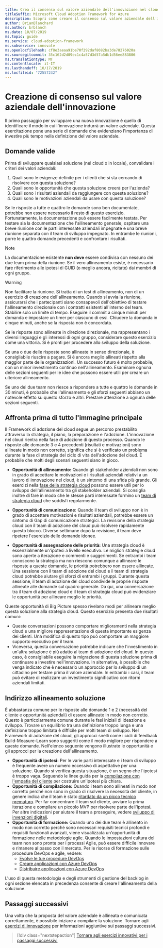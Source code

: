 ```yaml
---
title: Crea il consenso sul valore aziendale dell'innovazione nel cloud
titleSuffix: Microsoft Cloud Adoption Framework for Azure
description: Scopri come creare il consenso sul valore aziendale dell'innovazione nel cloud.
author: BrianBlanchard
ms.author: brblanch
ms.date: 10/07/2019
ms.topic: guide
ms.service: cloud-adoption-framework
ms.subservice: innovate
ms.openlocfilehash: cf8e3aeaa91be70f292daf8082ba3de78276020a
ms.sourcegitcommit: 35c162d2d09ec1c4a57d3d57a5db1d56ee883806
ms.translationtype: MT
ms.contentlocale: it-IT
ms.lasthandoff: 10/17/2019
ms.locfileid: "72557232"
---
```

# <a name="building-consensus-on-the-business-value-of-innovation"></a>Creazione di consenso sul valore aziendale dell'innovazione

Il primo passaggio per sviluppare una nuova innovazione è quello di identificare il modo in cui l'innovazione indurrà un valore aziendale. Questa esercitazione pone una serie di domande che evidenziano l'importanza di investire più tempo nella definizione del valore aziendale.

## <a name="qualifying-questions"></a>Domande valide

Prima di sviluppare qualsiasi soluzione (nel cloud o in locale), convalidare i criteri dei valori aziendali:

1. Quali sono le esigenze definite per i clienti che si sta cercando di risolvere con questa soluzione?
2. Quali sono le opportunità che questa soluzione creerà per l'azienda?
3. Quali sono i risultati aziendali da raggiungere con questa soluzione?
4. Quali sono le motivazioni aziendali da usare con questa soluzione?

Se le risposte a tutte e quattro le domande sono ben documentate, potrebbe non essere necessario il resto di questo esercizio. Fortunatamente, la documentazione può essere facilmente testata. Per testare sia la documentazione che l'allineamento generale, ospitare una breve riunione con le parti interessate aziendali impegnate e una breve riunione separata con il team di sviluppo impegnato. In entrambe le riunioni, porre le quattro domande precedenti e confrontare i risultati.

> [!NOTE]
> La documentazione esistente **non deve** essere condivisa con nessuno dei due team prima della riunione. Se il vero allineamento esiste, è necessario fare riferimento alle ipotesi di GUID (o meglio ancora, ricitate) dai membri di ogni gruppo.

> [!WARNING]
> Non facilitare la riunione. Si tratta di un test di allineamento, non di un esercizio di creazione dell'allineamento. Quando si avvia la riunione, assicurarsi che i partecipanti siano consapevoli dell'obiettivo di testare l'allineamento direzionale con i contratti esistenti all'interno del team. Stabilire solo un limite di tempo. Eseguire il commit a cinque minuti per domanda e impostare un timer per ciascuno di essi. Chiudere la domanda in cinque minuti, anche se la risposta non è concordata.

Se le risposte sono allineate in direzione direzionale, ma rappresentano i diversi linguaggi e gli interessi di ogni gruppo, considerare questo esercizio come una vittoria. Si è pronti per procedere allo sviluppo della soluzione.

Se una o due delle risposte sono allineate in senso direzionale, è consigliabile riuscire a pagare. Si è ancora meglio allineati rispetto alla maggior parte delle organizzazioni. Un successo futuro è molto probabile, con un minor investimento continuo nell'allineamento. Esaminare ognuna delle sezioni seguenti per le idee che possono essere utili per creare un ulteriore allineamento.

Se uno dei due team non riesce a rispondere a tutte e quattro le domande in 30 minuti, è probabile che l'allineamento e gli sforzi seguenti abbiano un notevole effetto su questo sforzo e altri. Prestare attenzione a ognuna delle sezioni seguenti.

## <a name="address-the-big-picture-first"></a>Affronta prima di tutto l'immagine principale

Il Framework di adozione del cloud segue un percorso prestabilito attraverso la strategia, il piano, la preparazione e l'adozione. L'innovazione nel cloud rientra nella fase di adozione di questo processo. Quando le risposte alle domande 3 e 4 precedenti (risultati e motivazioni) sono allineate in modo non corretto, significa che si è verificato un problema durante la fase di strategia del ciclo di vita dell'adozione del cloud. È probabile che molti degli scenari seguenti siano in gioco.

- **Opportunità di allineamento:** Quando gli stakeholder aziendali non sono in grado di accettare le motivazioni e i risultati aziendali relativi a un lavoro di innovazione nel cloud, è un sintomo di una sfida più grande. Gli esercizi nella [fase della strategia cloud](../strategy/index.md) possono essere utili per lo sviluppo dell'allineamento tra gli stakeholder aziendali. Si consiglia inoltre di fare in modo che le stesse parti interessate formino un [team di strategia cloud](../organize/cloud-strategy.md) che soddisfi regolarmente.

- **Opportunità di comunicazione:** Quando il team di sviluppo non è in grado di accettare motivazioni e risultati aziendali, potrebbe essere un sintomo di Gap di comunicazione strategici. La revisione della strategia cloud con il team di adozione del cloud può risolvere rapidamente questo blocco. Diverse settimane dopo la revisione, il team deve ripetere l'esercizio delle domande idonee.

- **Opportunità di assegnazione delle priorità:** Una strategia cloud è essenzialmente un'ipotesi a livello esecutivo. Le migliori strategie cloud sono aperte a iterazione e commenti e suggerimenti. Se entrambi i team conoscono la strategia ma non riescono comunque a allineare le risposte a queste domande, le priorità potrebbero non essere allineate. Una sessione con il team di adozione del cloud e il team di strategia cloud potrebbe aiutare gli sforzi di entrambi i gruppi. Durante questa sessione, il team di adozione del cloud condivide le proprie risposte allineate alle domande sul quadro generale. Da qui, una conversazione tra il team di adozione cloud e il team di strategia cloud può evidenziare le opportunità per allineare meglio le priorità.

Queste opportunità di Big Picture spesso rivelano modi per allineare meglio questa soluzione alla strategia cloud. Questo esercizio presenta due risultati comuni:

- Queste conversazioni possono comportare miglioramenti nella strategia cloud e una migliore rappresentazione di questa importante esigenza dei clienti. Una modifica di questo tipo può comportare un maggiore supporto esecutivo per il team.
- Viceversa, questa conversazione potrebbe indicare che l'investimento in un'altra soluzione è più adatto al team di adozione del cloud. In questo caso, è consigliabile eseguire la migrazione di questa soluzione prima di continuare a investire nell'innovazione. In alternativa, è possibile che venga indicato che è necessario un approccio per lo sviluppo di un cittadino per testare prima il valore aziendale. In entrambi i casi, il team può evitare di realizzare un investimento significativo con ritorni aziendali limitati.

## <a name="address-solution-alignment"></a>Indirizzo allineamento soluzione

È abbastanza comune per le risposte alle domande 1 e 2 (necessità del cliente e opportunità aziendali) di essere allineate in modo non corretto. Questo è particolarmente comune durante le fasi iniziali di ideazione e sviluppo. Trovare un equilibrio tra una definizione troppo lunga e una definizione troppo limitata è difficile per molti team di sviluppo. Nel Framework di adozione del cloud, gli approcci snelli come i cicli di feedback Build-Measure-Learn sono suggeriti come il modo migliore per rispondere a queste domande. Nell'elenco seguente vengono illustrate le opportunità e gli approcci per la creazione dell'allineamento.

- **Opportunità di ipotesi:** Per le varie parti interessate e i team di sviluppo è frequente avere un numero eccessivo di aspettative per una soluzione. Quando si verifica questa situazione, è un segno che l'ipotesi è troppo vaga. Seguendo le linee guida per la [compilazione con l'empatia del cliente](./considerations/build.md) per costruire un'ipotesi più chiara.
- **Opportunità di compilazione:** Quando i team sono allineati in modo non corretto perché non sono in grado di risolvere la necessità del cliente, in genere indica che il team è stato [ritardato da un picco tecnico prematuro](./considerations/build.md#reduce-complexity-and-delay-technical-spikes). Per far concentrare il team sul cliente, avviare la prima iterazione e compilare un piccolo MVP per risolvere parte dell'ipotesi. Per altre indicazioni per aiutare il team a proseguire, vedere [sviluppo di invenzioni digitali](./considerations/invention.md).
- **Opportunità di formazione:** Quando uno dei due team è allineato in modo non corretto perché sono necessari requisiti tecnici profondi e requisiti funzionali avanzati, viene visualizzata un'opportunità di formazione nelle metodologie agile. Quando le impostazioni cultura del team non sono pronte per i processi Agile, può essere difficile innovare e rimanere al passo con il mercato. Per le risorse di formazione sulle procedure DevOps e agile, vedere:
  - [Evolve le tue procedure DevOps](https://docs.microsoft.com/learn/paths/evolve-your-devops-practices)
  - [Creare applicazioni con Azure DevOps](https://docs.microsoft.com/learn/paths/build-applications-with-azure-devops)
  - [Distribuire applicazioni con Azure DevOps](https://docs.microsoft.com/learn/paths/deploy-applications-with-azure-devops/)

L'uso di questa metodologia e degli strumenti di gestione del backlog in ogni sezione elencata in precedenza consente di creare l'allineamento della soluzione.

## <a name="next-steps"></a>Passaggi successivi

Una volta che la proposta del valore aziendale è allineata e comunicata correttamente, è possibile iniziare a compilare la soluzione. Tornare agli [esercizi di innovazione](./index.md) per informazioni aggiuntive sui passaggi successivi.

> [!div class="nextstepaction"]
> [Tornare agli esercizi innovativi per i passaggi successivi](./index.md)
